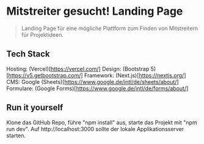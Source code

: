 # Mitstreiter gesucht! Landing Page

> Landing Page für eine mögliche Plattform zum Finden von Mitstreitern für Projektideen.

## Tech Stack
Hosting: (Vercel)[https://vercel.com/]
Design: (Bootstrap 5)[https://v5.getbootstrap.com/]
Framework: (Next.js)[https://nextjs.org/]
CMS: Google (Sheets)[https://www.google.de/intl/de/sheets/about/]
Formulare: (Google Forms)[https://www.google.de/intl/de/forms/about/]

## Run it yourself

Klone das GitHub Repo, führe "npm install" aus, starte das Projekt mit "npm run dev". Auf http://localhost:3000 sollte der lokale Applikationsserver starten.
